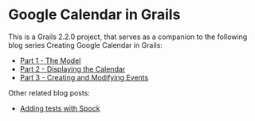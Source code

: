 Google Calendar in Grails
=============

This is a Grails 2.2.0 project, that serves as a companion to the following blog series Creating Google Calendar in Grails:

* [Part 1 - The Model](http://www.craigburke.com/blog/2012/02/09/creating-google-calendar-in-grails-part-1-the-model/)
* [Part 2 - Displaying the Calendar](http://www.craigburke.com/blog/2012/02/16/creating-google-calendar-in-grails-part-2-displaying-the-calendar/)
* [Part 3 - Creating and Modifying Events](http://www.craigburke.com/blog/2012/02/18/creating-google-calendar-in-grails-part-3-creating-and-modifying-events/)

Other related blog posts:

* [Adding tests with Spock](http://www.craigburke.com/blog/2012/08/07/google-calendar-in-grails-adding-tests-with-spock/)
